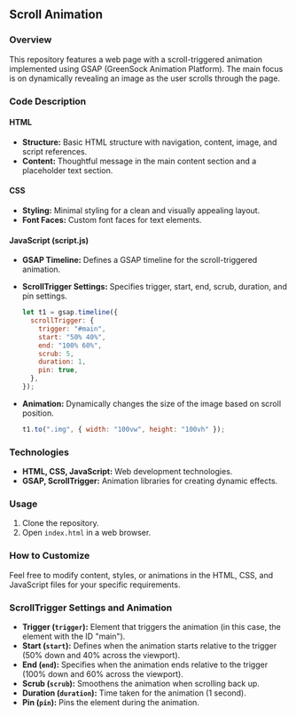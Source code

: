 ## Scroll Animation

### Overview
This repository features a web page with a scroll-triggered animation implemented using GSAP (GreenSock Animation Platform). The main focus is on dynamically revealing an image as the user scrolls through the page.

### Code Description

#### HTML
- **Structure:** Basic HTML structure with navigation, content, image, and script references.
- **Content:** Thoughtful message in the main content section and a placeholder text section.

#### CSS
- **Styling:** Minimal styling for a clean and visually appealing layout.
- **Font Faces:** Custom font faces for text elements.

#### JavaScript (script.js)
- **GSAP Timeline:** Defines a GSAP timeline for the scroll-triggered animation.
- **ScrollTrigger Settings:** Specifies trigger, start, end, scrub, duration, and pin settings.

  ```javascript
  let t1 = gsap.timeline({
    scrollTrigger: {
      trigger: "#main",
      start: "50% 40%",
      end: "100% 60%",
      scrub: 5,
      duration: 1,
      pin: true,
    },
  });
  ```

- **Animation:** Dynamically changes the size of the image based on scroll position.

  ```javascript
  t1.to(".img", { width: "100vw", height: "100vh" });
  ```

### Technologies
- **HTML, CSS, JavaScript:** Web development technologies.
- **GSAP, ScrollTrigger:** Animation libraries for creating dynamic effects.

### Usage
1. Clone the repository.
2. Open `index.html` in a web browser.

### How to Customize
Feel free to modify content, styles, or animations in the HTML, CSS, and JavaScript files for your specific requirements.

### ScrollTrigger Settings and Animation
- **Trigger (`trigger`):** Element that triggers the animation (in this case, the element with the ID "main").
- **Start (`start`):** Defines when the animation starts relative to the trigger (50% down and 40% across the viewport).
- **End (`end`):** Specifies when the animation ends relative to the trigger (100% down and 60% across the viewport).
- **Scrub (`scrub`):** Smoothens the animation when scrolling back up.
- **Duration (`duration`):** Time taken for the animation (1 second).
- **Pin (`pin`):** Pins the element during the animation.



